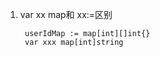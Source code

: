1. var xx map和 xx:=区别
   ```
   	userIdMap := map[int][]int{}
   	var xxx map[int]string
   ```

   

